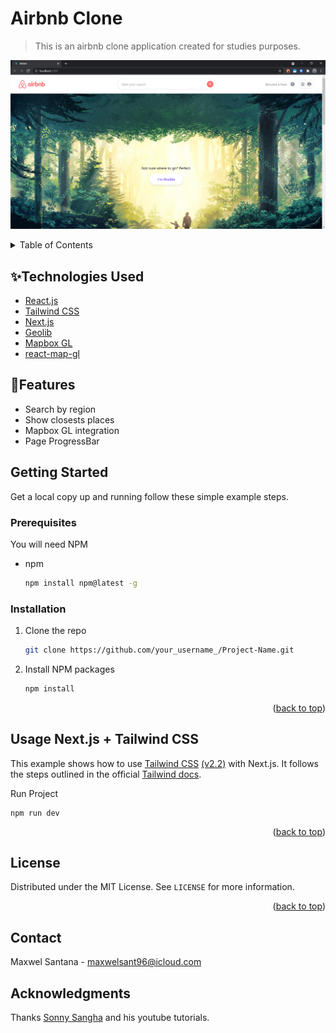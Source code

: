 # Airbnb Clone

> This is an airbnb clone application created for studies purposes.

![Home Screen](./img/home.PNG)

<!-- TABLE OF CONTENTS -->
<details>
  <summary>Table of Contents</summary>
  <ol>
    <li><a href="#✨technologies-used">Technologies Used</a></li>
    <li><a href="#📝features">Features</a></li>
    <li>
      <a href="#getting-started">Getting Started</a>
      <ul>
        <li><a href="#prerequisites">Prerequisites</a></li>
        <li><a href="#installation">Installation</a></li>
      </ul>
    </li>
    <li><a href="#usage">Usage</a></li>
    <li><a href="#license">License</a></li>
    <li><a href="#contact">Contact</a></li>
    <li><a href="#acknowledgments">Acknowledgments</a></li>
  </ol>
</details>

## ✨Technologies Used

- [React.js](https://reactjs.org/)
- [Tailwind CSS](https://tailwindcss.com/)
- [Next.js](https://nextjs.org/)
- [Geolib](https://www.npmjs.com/package/geolib)
- [Mapbox GL](https://www.mapbox.com/mapbox-gljs)
- [react-map-gl](https://visgl.github.io/react-map-gl/)

## 📝Features

- Search by region
- Show closests places
- Mapbox GL integration
- Page ProgressBar

<!-- GETTING STARTED -->

## Getting Started

Get a local copy up and running follow these simple example steps.

### Prerequisites

You will need NPM

- npm
  ```sh
  npm install npm@latest -g
  ```

### Installation

1. Clone the repo
   ```sh
   git clone https://github.com/your_username_/Project-Name.git
   ```
2. Install NPM packages
   ```sh
   npm install
   ```

<p align="right">(<a href="#top">back to top</a>)</p>

<!-- USAGE EXAMPLES -->

## Usage Next.js + Tailwind CSS

This example shows how to use [Tailwind CSS](https://tailwindcss.com/) [(v2.2)](https://blog.tailwindcss.com/tailwindcss-2-2) with Next.js. It follows the steps outlined in the official [Tailwind docs](https://tailwindcss.com/docs/guides/nextjs).

Run Project

```
npm run dev
```

<p align="right">(<a href="#top">back to top</a>)</p>

<!-- LICENSE -->
## License

Distributed under the MIT License. See `LICENSE` for more information.

<p align="right">(<a href="#top">back to top</a>)</p>

<!-- CONTACT -->
## Contact

Maxwel Santana - maxwelsant96@icloud.com

<!-- ACKNOWLEDGMENTS -->

## Acknowledgments

Thanks [Sonny Sangha](https://www.youtube.com/playlist?list=PLf16UKl7nR5AOGvcX_WtjqXMge-a1B1Lo) and his youtube tutorials.
